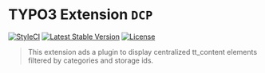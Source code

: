 # TYPO3 Extension ``DCP``

[![StyleCI](https://styleci.io/repos/98464032/shield?branch=master)](https://styleci.io/repos/98464032)
[![Latest Stable Version](https://poser.pugx.org/sethorax/typo3-dcp/v/stable)](https://packagist.org/packages/sethorax/typo3-dcp)
[![License](https://poser.pugx.org/sethorax/typo3-dcp/license)](https://packagist.org/packages/sethorax/typo3-dcp)


> This extension ads a plugin to display centralized tt_content elements filtered by categories and storage ids.
